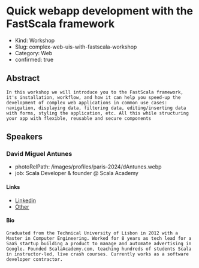# Quick webapp development with the FastScala framework

- Kind: Workshop
- Slug: complex-web-uis-with-fastscala-workshop
- Category: Web
- confirmed: true

## Abstract

```
In this workshop we will introduce you to the FastScala framework, it's installation, workflow, and how it can help you speed-up the development of complex web applications in common use cases: navigation, displaying data, filtering data, editing/inserting data with forms, styling the application, etc. All this while structuring your app with flexible, reusable and secure components
```

## Speakers

### David Miguel Antunes

- photoRelPath: /images/profiles/paris-2024/dAntunes.webp
- job: Scala Developer & founder @ Scala Academy

#### Links

- [Linkedin](https://www.linkedin.com/in/david-antunes-197b3632)
- [Other](https://www.fastscala.com)

#### Bio

```
Graduated from the Technical University of Lisbon in 2012 with a Master in Computer Engineering. Worked for 8 years as tech lead for a SaaS startup building a product to manage and automate advertising in Google. Founded ScalaAcademy.com, teaching hundreds of students Scala in instructor-led, live crash courses. Currently works as a software developer contractor.
```

